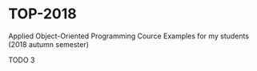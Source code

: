 # TOP-2018
Applied Object-Oriented Programming Cource Examples for my students (2018 autumn semester) 

TODO 3
